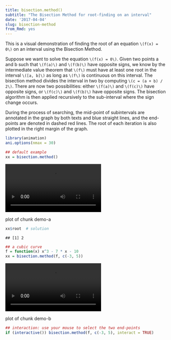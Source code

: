 ```yaml
---
title: bisection.method()
subtitle: "The Bisection Method for root-finding on an interval"
date: '2017-04-04'
slug: bisection-method
from_Rmd: yes
---
```


This is a visual demonstration of finding the root of an equation `\(f(x) = 0\)` on an interval using the Bisection Method.

Suppose we want to solve the equation `\(f(x) = 0\)`. Given two points a and
b such that `\(f(a)\)` and `\(f(b)\)` have opposite signs, we know by the
intermediate value theorem that `\(f\)` must have at least one root in the
interval `\([a, b]\)` as long as `\(f\)` is continuous on this interval. The
bisection method divides the interval in two by computing `\(c = (a + b) / 2\)`. There are now two possibilities: either `\(f(a)\)` and `\(f(c)\)` have
opposite signs, or `\(f(c)\)` and `\(f(b)\)` have opposite signs. The
bisection algorithm is then applied recursively to the sub-interval where the
sign change occurs.

During the process of searching, the mid-point of subintervals are annotated
in the graph by both texts and blue straight lines, and the end-points are
denoted in dashed red lines. The root of each iteration is also plotted in
the right margin of the graph.

 

```r
library(animation)
ani.options(nmax = 30)

## default example
xx = bisection.method()
```

<video controls loop autoplay><source src="https://assets.yihui.name/figures/animation/example/bisection-method/demo-a.mp4?dl=1" /><p>plot of chunk demo-a</p></video>

```r
xx$root  # solution
```

```
## [1] 2
```
 

```r
## a cubic curve
f = function(x) x^3 - 7 * x - 10
xx = bisection.method(f, c(-3, 5))
```

<video controls loop autoplay><source src="https://assets.yihui.name/figures/animation/example/bisection-method/demo-b.mp4?dl=1" /><p>plot of chunk demo-b</p></video>



```r
## interaction: use your mouse to select the two end-points
if (interactive()) bisection.method(f, c(-3, 5), interact = TRUE)
```
